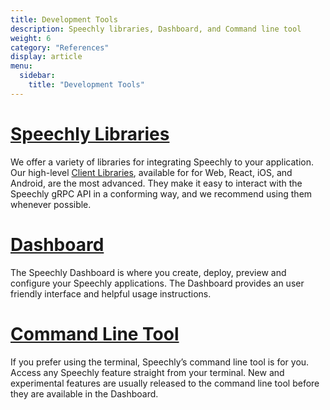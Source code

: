 ```yaml
---
title: Development Tools
description: Speechly libraries, Dashboard, and Command line tool
weight: 6
category: "References"
display: article
menu:
  sidebar:
    title: "Development Tools"
---
```


# [Speechly Libraries](./overview)

We offer a variety of libraries for integrating Speechly to your application. Our high-level [Client Libraries](/client-libraries/), available for for Web, React, iOS, and Android, are the most advanced. They make it easy to interact with the Speechly gRPC API in a conforming way, and we recommend using them whenever possible.

# [Dashboard](https://api.speechly.com/dashboard)

The Speechly Dashboard is where you create, deploy, preview and configure your Speechly applications. The Dashboard provides an user friendly interface and helpful usage instructions.

# [Command Line Tool](./command-line-tool)

If you prefer using the terminal, Speechly’s command line tool is for you. Access any Speechly feature straight from your terminal. New and experimental features are usually released to the command line tool before they are available in the Dashboard.
